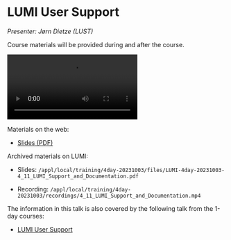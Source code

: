 # LUMI User Support

*Presenter: Jørn Dietze (LUST)*

Course materials will be provided during and after the course.

<video src="https://462000265.lumidata.eu/4day-20231003/recordings/4_11_LUMI_Support_and_Documentation.mp4" controls="controls">
</video>

Materials on the web:

-   [Slides (PDF)](https://462000265.lumidata.eu/4day-20231003/files/LUMI-4day-20231003-4_11_LUMI_Support_and_Documentation.pdf)

Archived materials on LUMI:

-   Slides: `/appl/local/training/4day-20231003/files/LUMI-4day-20231003-4_11_LUMI_Support_and_Documentation.pdf`

-   Recording: `/appl/local/training/4day-20231003/recordings/4_11_LUMI_Support_and_Documentation.mp4`


The information in this talk is also covered by the following talk from the 1-day courses:

-   [LUMI User Support](../1day-20230921/video_09_LUMI_User_Support.md)

